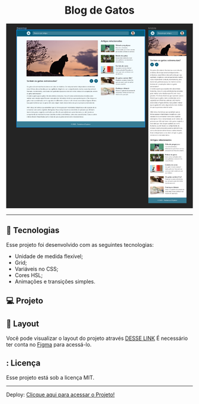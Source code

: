 <h1 align="center"> Blog de Gatos </h1>

<p align="center">
  <img alt="imagem" src=./assets/blogDeGato.png>
</p>

---

## 🚀 Tecnologias

Esse projeto foi desenvolvido com as seguintes tecnologias:

- Unidade de medida flexível;
- Grid;
- Variáveis no CSS;
- Cores HSL;
- Animações e transições simples.


## 💻 Projeto

## 🔖 Layout

Você pode visualizar o layout do projeto através [DESSE LINK](https://www.figma.com/file/x4UWbqbNdBfC8w6NPsLK2F/Blog-de-Gatos-%E2%80%A2-Desafio-Explorer-(Community)?type=design&node-id=101-91&mode=design&t=1q4gG5oyVeMik0ly-0) É necessário ter conta no [Figma](https://figma.com) para acessá-lo.

## : Licença

Esse projeto está sob a licença MIT.

---

Deploy:
[Clicque aqui para acessar o Projeto!](https://caetanosbr.github.io/BlogDeGatos/)

